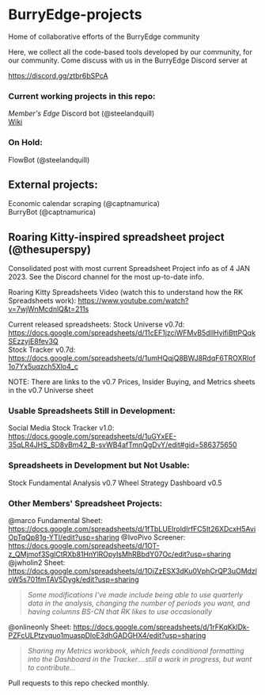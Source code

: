 # BurryEdge-projects
Home of collaborative efforts of the BurryEdge community

Here, we collect all the code-based tools developed
by our community, for our community. Come discuss with us 
in the BurryEdge Discord server at 

https://discord.gg/ztbr6bSPcA

### Current working projects in this repo:    
*Member's Edge* Discord bot (@steelandquill)    
[Wiki](https://github.com/SteelAndQuill/BurryEdge-projects/wiki/Members'-Edge-Roadmap)

### On Hold: 
FlowBot (@steelandquill)

## External projects: 
Economic calendar scraping (@captnamurica)    
BurryBot (@captnamurica)

## Roaring Kitty-inspired spreadsheet project (@thesuperspy)
Consolidated post with most current Spreadsheet Project info as of 4 JAN 2023. See the Discord channel for the most up-to-date info.

Roaring Kitty Spreadsheets Video (watch this to understand how the RK Spreadsheets work):
https://www.youtube.com/watch?v=7wjWnMcdnlQ&t=211s

Current released spreadsheets:
Stock Universe v0.7d: https://docs.google.com/spreadsheets/d/11cEF1jzciWFMvB5dIlHyifiBttPQqkSEzzyjE8fev3Q   
Stock Tracker v0.7d: https://docs.google.com/spreadsheets/d/1umHQqjQ8BWJ8RdqF6TROXRIof1o7Yx5uqzch5Xlo4_c

NOTE: There are links to the v0.7 Prices, Insider Buying, and Metrics sheets in the v0.7 Universe sheet

### Usable Spreadsheets Still in Development:
Social Media Stock Tracker v1.0: https://docs.google.com/spreadsheets/d/1uGYxEE-35qLR4JHS_SD8vBm42_B-svWB4afTmnQgDvY/edit#gid=586375650   

### Spreadsheets in Development but Not Usable:
Stock Fundamental Analysis v0.7
Wheel Strategy Dashboard v0.5 

### Other Members' Spreadsheet Projects:
@marco Fundamental Sheet: https://docs.google.com/spreadsheets/d/1fTbLUElroldIrfFC5It26XDcxH5AviOpTqQp81g-YTI/edit?usp=sharing
@IvoPivo Screener: https://docs.google.com/spreadsheets/d/1OT-z_QMjmof3SglCtRXb81HnYlROpyIsMhRBbdY07Oc/edit?usp=sharing
@jwholin2 Sheet: https://docs.google.com/spreadsheets/d/1OiZzESX3dKu0VphCrQP3uOMdzloW5s701fmTAV5Dygk/edit?usp=sharing
> *Some modifications I've made include being able to use quarterly data in the analysis, changing the number of periods you want, and having columns BS-CN that RK likes to use occasionally*

@onlineonly Sheet: https://docs.google.com/spreadsheets/d/1rFKqKklDk-PZFcULPtzvquo1muaspDloE3dhGADGHX4/edit?usp=sharing
> *Sharing my Metrics workbook, which feeds conditional formatting into the Dashboard in the Tracker....still a work in progress, but want to contribute...*


Pull requests to this repo checked monthly. 

